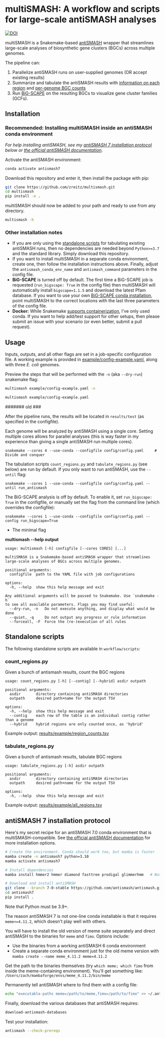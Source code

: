 # multiSMASH: A workflow and scripts for large-scale antiSMASH analyses
[![DOI](https://zenodo.org/badge/633863055.svg)](https://zenodo.org/badge/latestdoi/633863055)

multiSMASH is a Snakemake-based [antiSMASH](https://antismash.secondarymetabolites.org/#!/start) 
wrapper that streamlines large-scale analyses of biosynthetic gene clusters (BGCs) 
across multiple genomes.

The pipeline can:
1. Parallelize antiSMASH runs on user-supplied genomes (OR accept existing results)
2. Summarize and tabulate the antiSMASH results 
   with [information on each region](#tabulateregionspy) 
   and [per-genome BGC counts](#countregionspy)
3. Run [BiG-SCAPE](https://github.com/medema-group/BiG-SCAPE/wiki) on the 
   resulting BGCs to visualize gene cluster families (GCFs).

## Installation

### Recommended: Installing multiSMASH inside an antiSMASH conda environment

*For help installing antiSMASH, see my [antiSMASH 7 installation protocol](#antiSMASH-7-installation-protocol) 
below or [the official antiSMASH documentation](https://docs.antismash.secondarymetabolites.org/install/).*

Activate the antiSMASH environment:
```bash
conda activate antismash7
```
Download this repository and enter it, then install the package with pip:
```bash
git clone https://github.com/zreitz/multismash.git
cd multismash
pip install -e .
```

multiSMASH should now be added to your path and ready to use from any directory.
```bash
multismash -h
```

### Other installation notes
* If you are only using the [standalone scripts](#standalone-scripts) for 
  tabulating existing antiSMASH runs, then no dependencies are needed beyond
  `Python>=3.7` and the standard library. Simply download this repository.
* If you want to install multiSMASH in a separate conda environment, create one,
  then follow the installation instructions above. Finally, adjust the
  `antismash_conda_env_name` and `antismash_command` parameters in the config file.
* **BiG-SCAPE** is turned off by default. The first time a BiG-SCAPE job is 
  requested (`run_bigscape: True` in the config file) then multiSMASH will 
  automatically install `bigscape=1.1.5` and download the latest Pfam database.
  If you want to use your own [BiG-SCAPE conda installation](https://github.com/medema-group/BiG-SCAPE/wiki/installation), 
  point multiSMASH to the correct locations with the last three parameters
  of the config file.
* **Docker:** While Snakemake [supports containerization](https://snakemake.readthedocs.io/en/stable/snakefiles/deployment.html#containerization-of-conda-based-workflows),
  I've only used conda. If you want to help add/test support for other setups, then
  please submit an issue with your scenario (or even better, submit a pull request).

## Usage
Inputs, outputs, and all other flags are set in a job-specific configuration file. 
A working example is provided in [example/config-example.yaml](example/config-example.yaml), 
along with three *E. coli* genomes.

Preview the steps that will be performed with the `-n` (aka `--dry-run`) snakemake flag:

```bash
multismash example/config-example.yaml -n
```

```bash
multismash example/config-example.yaml
```

#######  old ###


After the pipeline runs, the results will be located in `results/test` (as specified in the configfile).

Each genome will be analyzed by antiSMASH using a single core. Setting multiple cores allows for parallel analyses (this is way faster in my experience than giving a single antiSMASH run multiple cores). 

`snakemake --cores 4 --use-conda --configfile config/config.yaml     # Divide and conquer`

The tabulation scripts `count_regions.py` and `tabulate_regions.py` (see below) are run by default. If you only want to run antiSMASH, use the `--until` flag:

`snakemake --cores 1 --use-conda --configfile config/config.yaml --until run_antismash`

The BiG-SCAPE analysis is off by default. To enable it, set `run_bigscape: True` in the configfile, or manually set the flag from the command line (which overrides the configfile):

`snakemake --cores 1 --use-conda --configfile config/config.yaml --config run_bigscape=True`


* The minimal flag 

**multismash --help output**
```text
usage: multismash [-h] configfile [--cores CORES] [...]

multiSMASH is a Snakemake-based antiSMASH wrapper that streamlines 
large-scale analyses of BGCs across multiple genomes.

positional arguments:
  configfile  path to the YAML file with job configurations

options:
  -h, --help  show this help message and exit

Any additional arguments will be passed to Snakemake. Use `snakemake -h`
to see all available parameters. Flags you may find useful:
  --dry-run, -n   Do not execute anything, and display what would be done
  --quiet, -q     Do not output any progress or rule information
  --forceall, -F  Force the (re-)execution of all rules 
```

## Standalone scripts

The following standalone scripts are available in `workflow/scripts`:

### count_regions.py
Given a bunch of antismash results, count the BGC regions
```text
usage: count_regions.py [-h] [--contig] [--hybrid] asdir outpath

positional arguments:
  asdir       directory containing antiSMASH directories
  outpath     desired path+name for the output TSV

options:
  -h, --help  show this help message and exit
  --contig    each row of the table is an individual contig rather than a genome
  --hybrid    hybrid regions are only counted once, as 'hybrid'
```

Example output: [results/example/region_counts.tsv](results/example/region_counts.tsv)

### tabulate_regions.py
Given a bunch of antismash results, tabulate BGC regions

```text
usage: tabulate_regions.py [-h] asdir outpath

positional arguments:
  asdir       directory containing antiSMASH directories
  outpath     desired path+name for the output TSV

options:
  -h, --help  show this help message and exit
```

Example output: [results/example/all_regions.tsv](results/example/all_regions.tsv)



## antiSMASH 7 installation protocol
Here's my secret recipe for an antiSMASH 7.0 conda environment that is multiSMASH-compatible.
See [the official antiSMASH documentation](https://docs.antismash.secondarymetabolites.org/install/) 
 for more installation options. 

```bash
# Create the environment. Conda should work too, but mamba is faster
mamba create -n antismash7 python=3.10
mamba activate antismash7

# Install dependencies
mamba install hmmer2 hmmer diamond fasttree prodigal glimmerhmm   # Not meme!

# Download and install antiSMASH
git clone --branch 7-0-stable https://github.com/antismash/antismash.git antismash7
cd antismash7
pip install .
```

Note that Python must be 3.9+.


The reason antiSMASH 7 is not one-line conda installable is that it 
requires `meme<=4.11.2`, which doesn't play well with others. 

You will have to install the old version of meme suite separately and direct
 antiSMASH to the binaries for `meme` and `fimo`. Options include:
- Use the binaries from a working antiSMASH 6 conda environment
- Create a separate conda environment just for the old meme version with   
`mamba create --name meme_4.11.2 meme=4.11.2`

Get the path to the binaries themselves (try `which meme; which fimo` 
from inside the meme-containing environment). You'll get something like:   
`/Users/zach/mambaforge/envs/meme_4.11.2/bin/meme`

Permanently tell antiSMASH where to find them with a config file:
```bash
echo "executable-paths meme=/path/to/meme,fimo=/path/to/fimo" >> ~/.antismash7.cfg
```


Finally, download the various databases that antiSMASH requires:
```bash
download-antismash-databases
```

Test your installation:
```bash
antismash --check-prereqs
```